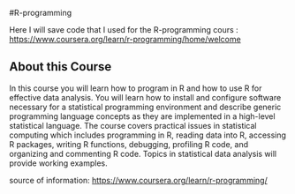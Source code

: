 #R-programming

Here I will save code that I used for the R-programming cours : https://www.coursera.org/learn/r-programming/home/welcome


## About this Course

In this course you will learn how to program in R and how to use R for effective data analysis. You will learn how to install and configure software necessary for a statistical programming environment and describe generic programming language concepts as they are implemented in a high-level statistical language. The course covers practical issues in statistical computing which includes programming in R, reading data into R, accessing R packages, writing R functions, debugging, profiling R code, and organizing and commenting R code. Topics in statistical data analysis will provide working examples.


source of information: https://www.coursera.org/learn/r-programming/
